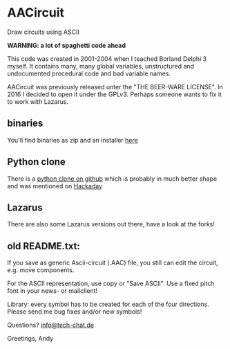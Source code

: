 # AACircuit
Draw circuits using ASCII

**WARNING: a lot of spaghetti code ahead**

This code was created in 2001-2004 when I teached Borland Delphi 3 myself.
It contains many, many global variables, unstructured and undocumented procedural code and bad variable names.

AACircuit was previously released unter the "THE BEER-WARE LICENSE". In 2016 I decided to open it under the GPLv3.
Perhaps someone wants to fix it to work with Lazarus.

## binaries ##

You'll find binaries as zip and an installer [here](http://tech-chat.de/download.php)

## Python clone ##

There is a [python clone on github](https://github.com/Blokkendoos/AACircuit)
which is probably in much better shape and was mentioned on [Hackaday](https://hackaday.com/2021/04/29/ascii-schematic-diagrams/)

## Lazarus ##

There are also some Lazarus versions out there, have a look at the forks!

## old README.txt: ##

If you save as generic Ascii-circuit (.AAC) file, you still can edit the circuit, e.g. move components.

For the ASCII representation, use copy or "Save ASCII". Use a fixed pitch font in your news- or mailclient!

Library: every symbol has to be created for each of the four directions. Please send me bug fixes and/or new symbols!

Questions? info@tech-chat.de

Greetings, Andy
